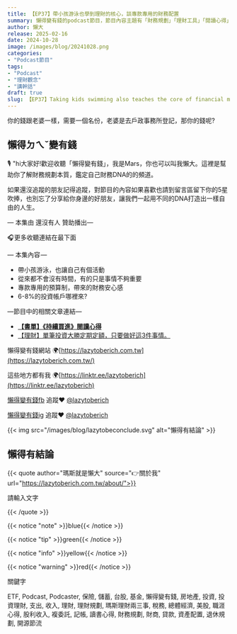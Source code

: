 ```yaml
---
title: 【EP37】帶小孩游泳也學到理財的核心，談專款專用的財務配置
summary: 懶得變有錢的podcast節目，節目內容主題有「財務規劃」「理財工具」「閱讀心得」「職涯與生活」，內容涵蓋了你與金錢會產生的所有關係。如果想要讓自己對「財務規劃」的本質有更進一步的認識，歡迎訂閱、追蹤、分享並歡迎進一步提出你的想法，讓更多人一起財務有規劃、快樂有方法。
author: 懶大
release: 2025-02-16
date: 2024-10-28
image: /images/blog/20241028.png
categories:
- "Podcast節目"
tags:
- "Podcast"
- "理財觀念"
- "講幹話"
draft: true
slug: 【EP37】Taking kids swimming also teaches the core of financial management, discussing the financial allocation for specific purposes.
---
```

你的錢跟老婆一樣，需要一個名份，老婆是去戶政事務所登記，那你的錢呢?

## 懶得ㄉㄟˇ變有錢

🎙️ "hi大家好!歡迎收聽「懶得變有錢」，我是Mars，你也可以叫我懶大。這裡是幫助你了解財務規劃本質，鑑定自己財務DNA的的頻道。

如果還沒追蹤的朋友記得追蹤，對節目的內容如果喜歡也請到留言區留下你的5星吹捧，也別忘了分享給你身邊的好朋友，讓我們一起用不同的DNA打造出一樣自由的人生。

— 本集由 還沒有人 贊助播出—

🎧更多收聽連結在最下面

— 本集內容 —

- 帶小孩游泳，也讓自己有個活動
- 從來都不會沒有時間，有的只是事情不夠重要
- 專款專用的預算制，帶來的財務安心感
- 6-8%的投資帳戶哪裡來?

—節目中的相關文章連結—

- [**【書單】《持續買進》閱讀心得**](https://lazytoberich.com.tw/blog/book-continuous-buy-reading-experience/)
- [【理財】單筆投資大勝定期定額，只要做好這3件事情。](https://lazytoberich.com.tw/blog/finance-a-single-investment-outperforms-regular-fixed-investments-as-long-as-you-do-these-3-things-well/)

懶得變有錢網站 🌍[https://lazytoberich.com.tw](https://lazytoberich.com.tw/)

這些地方都有我 🌍[https://linktr.ee/lazytoberich](https://linktr.ee/lazytoberich)

[懶得變有錢fb](https://www.facebook.com/lazytoberich) 追蹤❤️ [@lazytoberich](https://www.facebook.com/lazytoberich)

[懶得變有錢ig](https://www.instagram.com/lazytoberich/) 追蹤❤️ [@lazytoberich](https://www.instagram.com/lazytoberich/)

{{< img src="/images/blog/lazytobeconclude.svg" alt="懶得有結論" >}}

## 懶得有結論

{{< quote author="瑪斯就是懶大" source="👉關於我" url="https://lazytoberich.com.tw/about/">}}

請輸入文字

{{< /quote >}}

{{< notice "note" >}}blue{{< /notice >}}

{{< notice "tip" >}}green{{< /notice >}}

{{< notice "info" >}}yellow{{< /notice >}}

{{< notice "warning" >}}red{{< /notice >}}

關鍵字

ETF, Podcast, Podcaster, 保險, 儲蓄, 台股, 基金, 懶得變有錢, 房地產, 投資, 投資理財, 支出, 收入, 理財, 理財規劃, 瑪斯理財兩三事, 稅務, 總體經濟, 美股, 職涯心得, 股利收入, 複委託, 記帳, 讀書心得, 財務規劃, 財商, 貸款, 資產配置, 退休規劃, 開源節流
